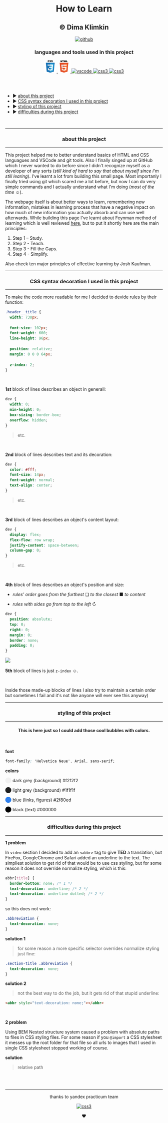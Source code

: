 <h1 align="center">How to Learn</h1>
<h2 align="center">&copy; Dima Klimkin</h2>
<p align="center"> <a href="https://github.com/kobewinona" target="_blank" rel="noreferrer"> <img src="https://cdn.iconscout.com/icon/free/png-256/github-163-761603.png" alt="github" width="40" height="40"/> </a> </p>

<h3 align="center">languages and tools used in this project</h3>
<p align="center"> <a href="https://www.w3schools.com/css/" target="_blank" rel="noreferrer"> <img src="https://raw.githubusercontent.com/devicons/devicon/master/icons/css3/css3-original-wordmark.svg" alt="css3" width="40" height="40"/> </a> <a href="https://www.w3.org/html/" target="_blank" rel="noreferrer"> <img src="https://raw.githubusercontent.com/devicons/devicon/master/icons/html5/html5-original-wordmark.svg" alt="html5" width="40" height="40"/> </a> <a href="https://code.visualstudio.com/" target="_blank" rel="noreferrer"> <img src="https://cdn.icon-icons.com/icons2/2107/PNG/512/file_type_vscode_icon_130084.png" alt="vscode" width="40" height="40"/> </a> <a href="https://git-scm.com/" target="_blank" rel="noreferrer"> <img src="https://git-scm.com/images/logos/downloads/Git-Icon-Black.png" alt="css3" width="40" height="40"/> </a> <a href="https://en.bem.info/" target="_blank" rel="noreferrer"> <img src="https://miro.medium.com/max/1000/1*AGA-0gdD017hFbxeRR7vdQ.png" alt="css3" width="40" height="40"/> </a> </p>

<br>
<br>

- ► [about this project](#about)
- ► [CSS syntax decoration I used in this project](#about)
- ► [styling of this project](#styling)
- ► [difficulties during this project](#difficulties)

<br>

----

<h3 align="center"> <a name="about"> about this project </a> </h3>

----

This project helped me to better understand basics of HTML and CSS languagues and VSCode and git tools. Also I finally singed up at GitHub which I never wanted to do before since I didn't recognize myself as a developer of any sorts (*still kind of hard to say that about myself since I'm still learing*). I've learnt a lot from building this small page. Most importanly I finally tried using git which scared me a lot before, but now I can do very simple commands and I actually understand what I'm doing (*most of the time* ☺).

The webpage itself is about better ways to learn, remembering new information, mistakes in learning process that have a negative impact on how much of new information you actually absorb and can use well afterwards. While building this page I've learnt about Feynman method of learning which is well reviewed [here](https://www.colorado.edu/artssciences-advising/resource-library/life-skills/the-feynman-technique-in-academic-coaching), but to put it shortly here are the main principles:
1. Step 1 – Study.
2. Step 2 - Teach.
3. Step 3 - Fill the Gaps.
4. Step 4 - Simplify.

Also check ten major principles of effective learning by Josh Kaufman.

----

<h3 align="center"> <a name="about"> CSS syntax decoration I used in this project </a> </h3>

----

To make the code more readable for me I decided to devide rules by their function:

```css
.header__title {
  width: 730px;

  font-size: 102px;
  font-weight: 600;
  line-height: 96px;

  position: relative;
  margin: 0 0 0 64px;

  z-index: 2;
}
```

<br>

**1st** block of lines describes an object in generall:

```css
dev {
  width: 0;
  min-height: 0;
  box-sizing: border-box;
  overflow: hidden;
}
```
>etc.

<br>

**2nd** block of lines describes text and its decoration:

```css
dev {
  color: #fff;
  font-size: 14px;
  font-weight: normal;
  text-align: center;
}
```
>etc.

<br>

**3rd** block of lines describes an object's content layout:

```css
dev {
  display: flex;
  flex-flow: row wrap;
  justify-content: space-between;
  column-gap: 0;
}
```
>etc.

<br>

**4th** block of lines describes an object's position and size:

- *rules' order goes from the furthest* ❏ *to the closest* ■ *to content*

- *rules with sides*  *go from top to the left* ↻

```css
dev {
  position: absolute;
  top: 0;
  right: 0;
  margin: 0;
  border: none;
  padding: 0;
}
```
<img src="https://i.postimg.cc/HkN8sKfB/element.png" />

<br>

**5th** block of lines is just ```z-index``` ☺.

<br>

Inside those made-up blocks of lines I also try to maintain a certain order but sometimes I fail and it's not like anyone will ever see this anyway)

----

<h3 align="center"> <a name="styling"> styling of this project </a> </h3>

----

<h4 align="center"> This is here just so I could add those cool bubbles with colors. </h4>

<br>

**font**

```css
font-family: 'Helvetica Neue', Arial, sans-serif;
```

**colors**

<p> <span style="color: #f2f2f2"> ⬤ </span> dark grey (background) #f2f2f2</p>

<p> <span style="color: #1f1f1f"> ⬤ </span> light grey (background) #1f1f1f</p>

<p> <span style="color: #2f80ed"> ⬤ </span> blue (links, figures) #2f80ed</p>

<p> <span style="color: #000000"> ⬤ </span> black (text) #000000</p>



----

<h3 align="center"> <a name="difficulties"> difficulties during this project </a> </h3>

----

**1 problem**

In ```video``` section I decided to add an ```<abbr>``` tag to give **TED** a translation, but FireFox, GoogleChrome and Safari added an underline to the text. The simpliest solution to get rid of that would be to use css styling, but for some reason it does not override normalize styling, which is this:

```css
abbr[title] {
  border-bottom: none; /* 1 */
  text-decoration: underline; /* 2 */
  text-decoration: underline dotted; /* 2 */
}
```

so this does not work:
```css
.abbreviation {
  text-decoration: none;
}
```

**solution 1**

>for some reason a more specific selector overrides normalize styling just fine:
```css
.section-title .abbreviation {
  text-decoration: none;
}
```

**solution 2**

>not the best way to do the job, but it gets rid of that stupid underline:
```html
<abbr style="text-decoration: none;"></abbr>
```

<br>

**2 problem**

Using BEM Nested structure system caused a problem with absolute paths to files in CSS styling files. For some reason if you ```@import``` a CSS stylesheet it messes up the root folder for that file so all urls to images that I used in single CSS stylesheet stopped working of course.

**solution**

>relative path

<br>
<br>

----

<p align="center">thanks to yandex practicum team</p>
<p align="center"> <a href="https://practicum.yandex.ru/" target="_blank" rel="noreferrer"> <img src="https://pic.rutubelist.ru/user/12/6c/126c75567c0299910e36d7275afec321.jpg" alt="css3" width="40" height="40"/> </a> </p>
<p align="center">♥</p>
